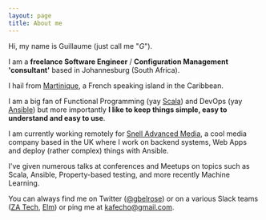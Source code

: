 ```yaml
---
layout: page
title: About me
---
```


Hi, my name is Guillaume (just call me "*G*").

I am a **freelance Software Engineer** / **Configuration Management 'consultant'** based in Johannesburg (South Africa).

I hail from [Martinique](https://en.wikipedia.org/wiki/Martinique), a French speaking island in the Caribbean.

I am a big fan of Functional Programming (yay [Scala](http://www.scala-lang.org/)) and DevOps (yay [Ansible](https://www.ansible.com/)) but more importantly **I like to keep things simple, easy to understand and easy to use**.

I am currently working remotely for [Snell Advanced Media](https://s-a-m.com/), a cool media company based in the UK where I work on backend systems, Web Apps and deploy (rather complex) things with Ansible.

I've given numerous talks at conferences and Meetups on topics such as Scala, Ansible, Property-based testing, and more recently Machine Learning.

You can always find me on Twitter ([@gbelrose](http://www.twitter.com/gbelrose)) or on a various Slack teams ([ZA Tech](http://zatech.co.za), [Elm]( https://elmlang.slack.com/)) or ping me at <kafecho@gmail.com>.
